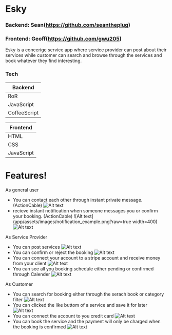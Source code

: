 # Esky

### Backend: Sean(https://github.com/seantheplug) 
### Frontend: Geoff(https://github.com/gwu205)

Esky is a concerige service app where service provider can post about their services while customer can search and browse through the services and book whatever they find interesting.

### Tech
| Backend |  
| ------ | 
| RoR |  
| JavaScript |  
| CoffeeScript |  

| Frontend |  
| ------ | 
| HTML |  
| CSS |  
| JavaScript |  

# Features!
As general user
  - You can contact each other through instant private message. (ActionCable)
  ![Alt text](app/assets/images/message_example.png?raw=true "Title")
  - recieve instant notification when someone messages you or confirm your booking. (ActionCable)
  ![Alt text](app/assets/images/notification_example.png?raw=true width=400)
  ![Alt text](app/assets/images/notifications_view.png?raw=true "Title")
  
As Service Provider
  - You can post services 
  ![Alt text](app/assets/images/add_service.png?raw=true "Title")
  - You can confirm or reject the booking
  ![Alt text](app/assets/images/confirmed_booking.png?raw=true "Title")
  - You can connect your account to a stripe account and receive money from your client
  ![Alt text](app/assets/images/connect_to_stripe_connect.png?raw=true "Title")
  - You can see all you booking schedule either pending or confirmed through Calender
  ![Alt text](app/assets/images/schedule_example.png?raw=true "Title")
  
As Customer 
  - You can search for booking either through the serach book or category filter
  ![Alt text](app/assets/images/search_example.png?raw=true "Title")
  - You can clicked the like buttom of a service and save it for later 
  ![Alt text](app/assets/images/like_feature_example.png?raw=true "Title")
  - You can connect the account to you credit card 
  ![Alt text](app/assets/images/credit_card_example.png?raw=true "Title")
  - You can book the service and the payment will only be charged when the booking is confirmed
  ![Alt text](app/assets/images/customer_booking.png?raw=true "Title")
 













